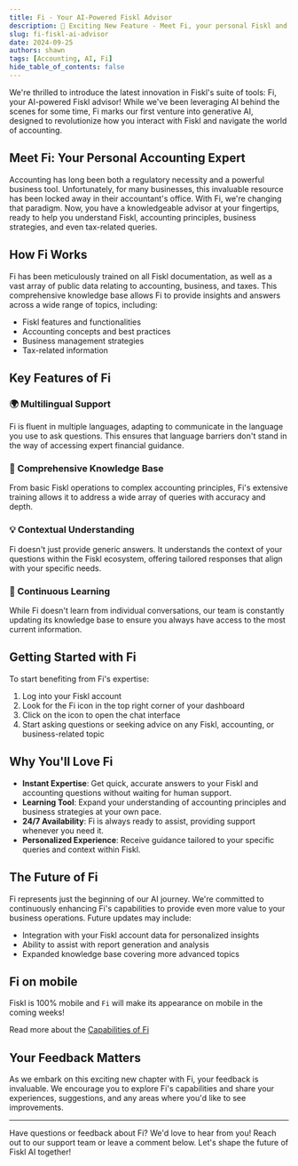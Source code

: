 ```yaml
---
title: Fi - Your AI-Powered Fiskl Advisor
description: 🎉 Exciting New Feature - Meet Fi, your personal Fiskl and accounting expert!
slug: fi-fiskl-ai-advisor
date: 2024-09-25
authors: shawn
tags: [Accounting, AI, Fi]
hide_table_of_contents: false
---
```


We're thrilled to introduce the latest innovation in Fiskl's suite of tools: Fi, your AI-powered Fiskl advisor! While we've been leveraging AI behind the scenes for some time, Fi marks our first venture into generative AI, designed to revolutionize how you interact with Fiskl and navigate the world of accounting.

## Meet Fi: Your Personal Accounting Expert

Accounting has long been both a regulatory necessity and a powerful business tool. Unfortunately, for many businesses, this invaluable resource has been locked away in their accountant's office. With Fi, we're changing that paradigm. Now, you have a knowledgeable advisor at your fingertips, ready to help you understand Fiskl, accounting principles, business strategies, and even tax-related queries.

## How Fi Works

Fi has been meticulously trained on all Fiskl documentation, as well as a vast array of public data relating to accounting, business, and taxes. This comprehensive knowledge base allows Fi to provide insights and answers across a wide range of topics, including:

- Fiskl features and functionalities
- Accounting concepts and best practices
- Business management strategies
- Tax-related information

## Key Features of Fi

### 🌍 Multilingual Support

Fi is fluent in multiple languages, adapting to communicate in the language you use to ask questions. This ensures that language barriers don't stand in the way of accessing expert financial guidance.

<!-- truncate -->

### 🧠 Comprehensive Knowledge Base

From basic Fiskl operations to complex accounting principles, Fi's extensive training allows it to address a wide array of queries with accuracy and depth.

### 💡 Contextual Understanding

Fi doesn't just provide generic answers. It understands the context of your questions within the Fiskl ecosystem, offering tailored responses that align with your specific needs.

### 🚀 Continuous Learning

While Fi doesn't learn from individual conversations, our team is constantly updating its knowledge base to ensure you always have access to the most current information.

## Getting Started with Fi

To start benefiting from Fi's expertise:

1. Log into your Fiskl account
1. Look for the Fi icon in the top right corner of your dashboard
1. Click on the icon to open the chat interface
1. Start asking questions or seeking advice on any Fiskl, accounting, or business-related topic

## Why You'll Love Fi

- **Instant Expertise**: Get quick, accurate answers to your Fiskl and accounting questions without waiting for human support.
- **Learning Tool**: Expand your understanding of accounting principles and business strategies at your own pace.
- **24/7 Availability**: Fi is always ready to assist, providing support whenever you need it.
- **Personalized Experience**: Receive guidance tailored to your specific queries and context within Fiskl.

## The Future of Fi

Fi represents just the beginning of our AI journey. We're committed to continuously enhancing Fi's capabilities to provide even more value to your business operations. Future updates may include:

- Integration with your Fiskl account data for personalized insights
- Ability to assist with report generation and analysis
- Expanded knowledge base covering more advanced topics

## Fi on mobile

Fiskl is 100% mobile and `Fi` will make its appearance on mobile in the coming weeks!


Read more about the [Capabilities of Fi](/docs/core-features/fi)

## Your Feedback Matters

As we embark on this exciting new chapter with Fi, your feedback is invaluable. We encourage you to explore Fi's capabilities and share your experiences, suggestions, and any areas where you'd like to see improvements.

---

Have questions or feedback about Fi? We'd love to hear from you! Reach out to our support team or leave a comment below. Let's shape the future of Fiskl AI together!